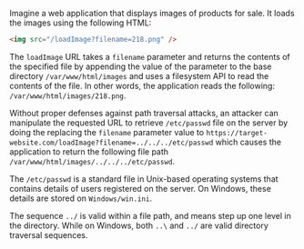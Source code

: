 Imagine a web application that displays images of products for sale. It loads the images using the following HTML:
```html
<img src="/loadImage?filename=218.png" />
```
The `loadImage` URL takes a `filename` parameter and returns the contents of the specified file by appending the value of the parameter to the base directory `/var/www/html/images` and uses a filesystem API to read the contents of the file. In other words, the application reads the following: `/var/www/html/images/218.png`.

Without proper defenses against path traversal attacks, an attacker can manipulate the requested URL to retrieve `/etc/passwd` file on the server by doing the replacing the `filename` parameter value to `https://target-website.com/loadImage?filename=../../../etc/passwd` which causes the application to return the following file path `/var/www/html/images/../../../etc/passwd`.

The `/etc/passwd` is a standard file in Unix-based operating systems that contains details of users registered on the server. On Windows, these details are stored on `Windows/win.ini`.

The sequence `../` is valid within a file path, and means step up one level in the directory. While on Windows, both `..\` and `../` are valid directory traversal sequences.